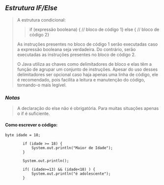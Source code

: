 ## _Estrutura IF/Else_ 

> A estrutura condicional:
>
>> if (expressão booleana) { // bloco de código 1} else { // bloco de código 2}
>
>As instruções presentes no bloco de código 1 serão executadas caso a expressão booleana seja verdadeira. Do contrário, serão executadas as instruções presentes no bloco de código 2.
>
>O Java utiliza as chaves como delimitadores de bloco e elas têm a função de agrupar um conjunto de instruções. Apesar do uso desses delimitadores ser opcional caso haja apenas uma linha de código, ele é recomendado, pois facilita a leitura e manutenção do código, tornando-o mais legível.

### _Notas_
> A declaração do else não é obrigatória. Para muitas situações apenas o if é suficiente.

#### Como escrever o código:

```
byte idade = 18;

		if (idade >= 18) {
			System.out.println("Maior de Idade");
		}
		
		System.out.println();
		
		if( (idade>=13) && (idade<18) ) {
			System.out.println("é adolescente");
		}
```
